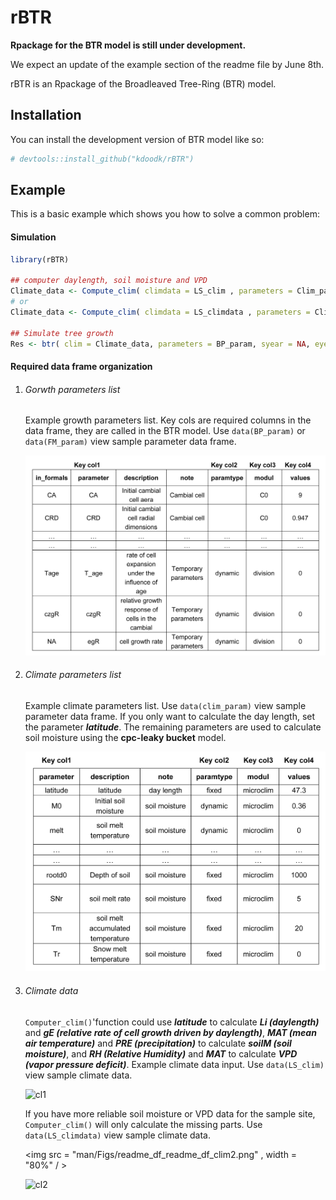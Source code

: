 <!-- README.md is generated from README.Rmd. Please edit that file -->

# rBTR

<!-- badges: start -->

<!-- badges: end -->

**Rpackage for the BTR model is still under development.**

We expect an update of the example section of the readme file by June 8th.



rBTR is an Rpackage of the Broadleaved Tree-Ring (BTR) model. 



## Installation

You can install the development version of BTR model like so:

```r
# devtools::install_github("kdoodk/rBTR")
```

## Example

This is a basic example which shows you how to solve a common problem:

#### Simulation

```r
library(rBTR)

## computer daylength, soil moisture and VPD
Climate_data <- Compute_clim( climdata = LS_clim , parameters = Clim_param , syear = NA, eyear = NA )
# or
Climate_data <- Compute_clim( climdata = LS_climdata , parameters = Clim_param , syear = NA, eyear = NA )

## Simulate tree growth
Res <- btr( clim = Climate_data, parameters = BP_param, syear = NA, eyear = NA, intraannual = F)

```

#### Required data frame organization

1. ###### Gorwth parameters list
   
   Example growth parameters list. Key cols are required columns in the data frame, they  are called in the BTR model.
   Use `data(BP_param)` or` data(FM_param)` view sample parameter data frame.
   
   ![GPdf](./man/FIgs/readme_df_Gparam.png)


2. ###### Climate parameters list

   Example climate parameters list. 
   Use `data(clim_param)` view sample parameter data frame.
   If you only want to calculate the day length, set the parameter ***latitude***. The remaining parameters are used to           calculate soil moisture using the **cpc-leaky bucket** model.

   ![Cpdf](./man/FIgs/readme_df_Cparam.png)

3. ###### Climate data
   `Computer_clim()`'function could use ***latitude*** to calculate ***Li (daylength)*** and ***gE (relative rate of cell growth driven by daylength)***, ***MAT (mean air temperature)*** and ***PRE (precipitation)*** to calculate ***soilM (soil moisture)***, and ***RH (Relative Humidity)*** and ***MAT*** to calculate ***VPD (vapor pressure deficit)***.
   Example climate data input.
   Use `data(LS_clim)` view sample climate data.
    
   ![cl1](./man/FIgs/readme_df_readme_df_clim1.png)

   If you have more reliable soil moisture or VPD data for the sample site, `Computer_clim()` will only calculate the missing parts.
   Use `data(LS_climdata)` view sample climate data.

   <img src = "man/Figs/readme_df_readme_df_clim2.png" , width = "80%" / >

   ![cl2](man/FIgs/readme_df_readme_df_clim2.png)
